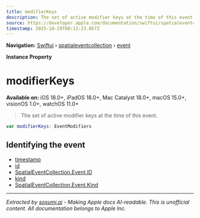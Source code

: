 ```yaml
---
title: modifierKeys
description: The set of active modifier keys at the time of this event.
source: https://developer.apple.com/documentation/swiftui/spatialeventcollection/event/modifierkeys
timestamp: 2025-10-29T00:12:23.057Z
---
```


**Navigation:** [Swiftui](/documentation/swiftui) › [spatialeventcollection](/documentation/swiftui/spatialeventcollection) › [event](/documentation/swiftui/spatialeventcollection/event)

**Instance Property**

# modifierKeys

**Available on:** iOS 18.0+, iPadOS 18.0+, Mac Catalyst 18.0+, macOS 15.0+, visionOS 1.0+, watchOS 11.0+

> The set of active modifier keys at the time of this event.

```swift
var modifierKeys: EventModifiers
```

## Identifying the event

- [timestamp](/documentation/swiftui/spatialeventcollection/event/timestamp)
- [id](/documentation/swiftui/spatialeventcollection/event/id-swift.property)
- [SpatialEventCollection.Event.ID](/documentation/swiftui/spatialeventcollection/event/id-swift.struct)
- [kind](/documentation/swiftui/spatialeventcollection/event/kind-swift.property)
- [SpatialEventCollection.Event.Kind](/documentation/swiftui/spatialeventcollection/event/kind-swift.enum)

---

*Extracted by [sosumi.ai](https://sosumi.ai) - Making Apple docs AI-readable.*
*This is unofficial content. All documentation belongs to Apple Inc.*

